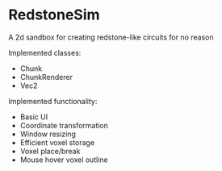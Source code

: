 # RedstoneSim

A 2d sandbox for creating redstone-like circuits for no reason

Implemented classes:
- Chunk
- ChunkRenderer
- Vec2

Implemented functionality:
- Basic UI
- Coordinate transformation
- Window resizing
- Efficient voxel storage
- Voxel place/break
- Mouse hover voxel outline